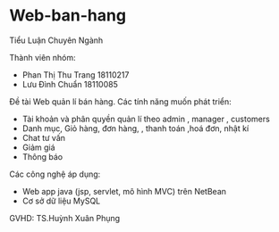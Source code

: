 # Web-ban-hang
Tiểu Luận Chuyên Ngành

Thành viên nhóm:
- Phan Thị Thu Trang 18110217
- Lưu Đình Chuẩn     18110085

Đề tài Web quản lí bán hàng.
Các tính năng muốn phát triển:
- Tài khoản và phân quyền quản lí theo admin , manager , customers
- Danh mục, Giỏ hàng, đơn hàng, , thanh toán ,hoá đơn, nhật kí
- Chat tư vấn
- Giảm giá
- Thông báo

Các công nghệ áp dụng:
- Web app java (jsp, servlet, mô hình MVC) trên NetBean
- Cơ sở dữ liệu MySQL

GVHD: TS.Huỳnh Xuân Phụng
